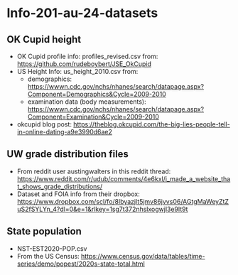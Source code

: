 # Info-201-au-24-datasets

## OK Cupid height
* OK Cupid profile info: profiles_revised.csv from: https://github.com/rudeboybert/JSE_OkCupid
* US Height Info: us_height_2010.csv from:
  * demographics: https://wwwn.cdc.gov/nchs/nhanes/search/datapage.aspx?Component=Demographics&Cycle=2009-2010
  * examination data (body measurements): https://wwwn.cdc.gov/nchs/nhanes/search/datapage.aspx?Component=Examination&Cycle=2009-2010
* okcupid blog post: https://theblog.okcupid.com/the-big-lies-people-tell-in-online-dating-a9e3990d6ae2

## UW grade distribution files
* From reddit user austingwalters in this reddit thread:
 https://www.reddit.com/r/udub/comments/4e6kxl/i_made_a_website_that_shows_grade_distributions/
* Dataset and FOIA info from their dropbox: https://www.dropbox.com/scl/fo/8lbyazjlt5jmv86jvvs06/AGtgMaWeyZtZuS2fSYLYn_4?dl=0&e=1&rlkey=1sg7t372nhslxogwjl3e9lt9t

## State population
* NST-EST2020-POP.csv
* From the US Census: https://www.census.gov/data/tables/time-series/demo/popest/2020s-state-total.html
